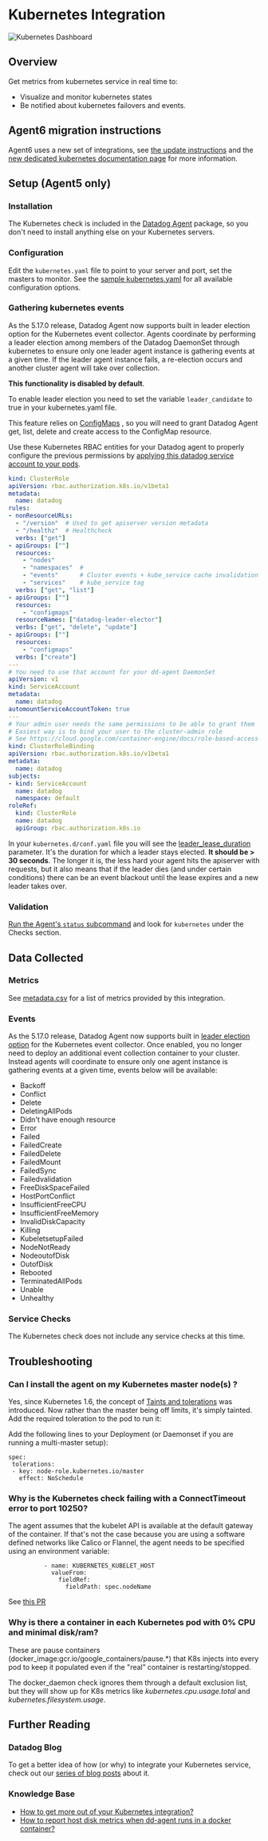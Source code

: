 # Kubernetes Integration

![Kubernetes Dashboard][15]

## Overview

Get metrics from kubernetes service in real time to:

* Visualize and monitor kubernetes states
* Be notified about kubernetes failovers and events.

## Agent6 migration instructions

Agent6 uses a new set of integrations, see [the update instructions][1] and the [new dedicated kubernetes documentation page][2] for more information.

## Setup (Agent5 only)
### Installation

The Kubernetes check is included in the [Datadog Agent][3] package, so you don't need to install anything else on your Kubernetes servers.

### Configuration

Edit the `kubernetes.yaml` file to point to your server and port, set the masters to monitor. See the [sample kubernetes.yaml][4] for all available configuration options.

### Gathering kubernetes events

As the 5.17.0 release, Datadog Agent now supports built in leader election option for the Kubernetes event collector. Agents coordinate by performing a leader election among members of the Datadog DaemonSet through kubernetes to ensure only one leader agent instance is gathering events at a given time.
If the leader agent instance fails, a re-election occurs and another cluster agent will take over collection.

**This functionality is disabled by default**.

To enable leader election you need to set the variable `leader_candidate` to true in your kubernetes.yaml file.

This feature relies on [ConfigMaps][5] , so you will need to grant Datadog Agent get, list, delete and create access to the ConfigMap resource.

Use these Kubernetes RBAC entities for your Datadog agent to properly configure the previous permissions by [applying this datadog service account to your pods][6].

```yaml
kind: ClusterRole
apiVersion: rbac.authorization.k8s.io/v1beta1
metadata:
  name: datadog
rules:
- nonResourceURLs:
  - "/version"  # Used to get apiserver version metadata
  - "/healthz"  # Healthcheck
  verbs: ["get"]
- apiGroups: [""]
  resources:
    - "nodes"
    - "namespaces"  #
    - "events"      # Cluster events + kube_service cache invalidation
    - "services"    # kube_service tag
  verbs: ["get", "list"]
- apiGroups: [""]
  resources:
    - "configmaps"
  resourceNames: ["datadog-leader-elector"]
  verbs: ["get", "delete", "update"]
- apiGroups: [""]
  resources:
    - "configmaps"
  verbs: ["create"]
---
# You need to use that account for your dd-agent DaemonSet
apiVersion: v1
kind: ServiceAccount
metadata:
  name: datadog
automountServiceAccountToken: true
---
# Your admin user needs the same permissions to be able to grant them
# Easiest way is to bind your user to the cluster-admin role
# See https://cloud.google.com/container-engine/docs/role-based-access-control#setting_up_role-based_access_control
kind: ClusterRoleBinding
apiVersion: rbac.authorization.k8s.io/v1beta1
metadata:
  name: datadog
subjects:
- kind: ServiceAccount
  name: datadog
  namespace: default
roleRef:
  kind: ClusterRole
  name: datadog
  apiGroup: rbac.authorization.k8s.io
```

In your `kubernetes.d/conf.yaml` file you will see the [leader_lease_duration][7] parameter. It's the duration for which a leader stays elected. **It should be > 30 seconds**.
The longer it is, the less hard your agent hits the apiserver with requests, but it also means that if the leader dies (and under certain conditions) there can be an event blackout until the lease expires and a new leader takes over.

### Validation

[Run the Agent's `status` subcommand][8] and look for `kubernetes` under the Checks section.

## Data Collected
### Metrics
See [metadata.csv][9] for a list of metrics provided by this integration.

### Events

As the 5.17.0 release, Datadog Agent now supports built in [leader election option](#gathering-kubernetes-events) for the Kubernetes event collector. Once enabled, you no longer need to deploy an additional event collection container to your cluster. Instead agents will coordinate to ensure only one agent instance is gathering events at a given time, events below will be available:

* Backoff
* Conflict
* Delete
* DeletingAllPods
* Didn't have enough resource
* Error
* Failed
* FailedCreate
* FailedDelete
* FailedMount
* FailedSync
* Failedvalidation
* FreeDiskSpaceFailed
* HostPortConflict
* InsufficientFreeCPU
* InsufficientFreeMemory
* InvalidDiskCapacity
* Killing
* KubeletsetupFailed
* NodeNotReady
* NodeoutofDisk
* OutofDisk
* Rebooted
* TerminatedAllPods
* Unable
* Unhealthy

### Service Checks
The Kubernetes check does not include any service checks at this time.

## Troubleshooting
### Can I install the agent on my Kubernetes master node(s) ?
Yes, since Kubernetes 1.6, the concept of [Taints and tolerations][10] was introduced. Now rather than the master being off limits, it's simply tainted.  Add the required toleration to the pod to run it:

Add the following lines to your Deployment (or Daemonset if you are running a multi-master setup):
```
spec:
 tolerations:
 - key: node-role.kubernetes.io/master
   effect: NoSchedule
```

### Why is the Kubernetes check failing with a ConnectTimeout error to port 10250?
The agent assumes that the kubelet API is available at the default gateway of the container. If that's not the case because you are using a software defined networks like Calico or Flannel, the agent needs to be specified using an environment variable:
```
          - name: KUBERNETES_KUBELET_HOST
            valueFrom:
              fieldRef:
                fieldPath: spec.nodeName
```
See [this PR][11]

###  Why is there a container in each Kubernetes pod with 0% CPU and minimal disk/ram?
These are pause containers (docker_image:gcr.io/google_containers/pause.*) that K8s injects into every pod to keep it populated even if the "real” container is restarting/stopped.

The docker_daemon check ignores them through a default exclusion list, but they will show up for K8s metrics like *kubernetes.cpu.usage.total* and *kubernetes.filesystem.usage*.

## Further Reading
### Datadog Blog
To get a better idea of how (or why) to integrate your Kubernetes service, check out our [series of blog posts][12] about it.

### Knowledge Base
* [How to get more out of your Kubernetes integration?][13]
* [How to report host disk metrics when dd-agent runs in a docker container?][14]


[1]: https://github.com/DataDog/datadog-agent/blob/master/docs/agent/changes.md#kubernetes-support
[2]: https://docs.datadoghq.com/agent/basic_agent_usage/kubernetes/
[3]: https://app.datadoghq.com/account/settings#agent
[4]: https://github.com/DataDog/integrations-core/blob/master/kubernetes/datadog_checks/kubernetes/data/conf.yaml.example
[5]: https://kubernetes.io/docs/api-reference/v1.7/#configmap-v1-core
[6]: https://kubernetes.io/docs/tasks/configure-pod-container/configure-service-account/
[7]: https://github.com/DataDog/integrations-core/blob/master/kubernetes/datadog_checks/kubernetes/data/conf.yaml.example#L118
[8]: https://docs.datadoghq.com/agent/faq/agent-commands/#agent-status-and-information
[9]: https://github.com/DataDog/integrations-core/blob/master/kubernetes/metadata.csv
[10]: https://blog.kubernetes.io/2017/03/advanced-scheduling-in-kubernetes.html
[11]: https://github.com/DataDog/dd-agent/pull/3051
[12]: https://www.datadoghq.com/blog/monitoring-kubernetes-era/
[13]: https://docs.datadoghq.com/agent/faq/how-to-get-more-out-of-your-kubernetes-integration
[14]: https://docs.datadoghq.com/agent/faq/how-to-report-host-disk-metrics-when-dd-agent-runs-in-a-docker-container
[15]: https://raw.githubusercontent.com/DataDog/documentation/master/src/images/integrations/kubernetes/k8sdashboard.png
